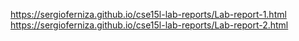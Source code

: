 https://sergioferniza.github.io/cse15l-lab-reports/Lab-report-1.html
https://sergioferniza.github.io/cse15l-lab-reports/Lab-report-2.html
